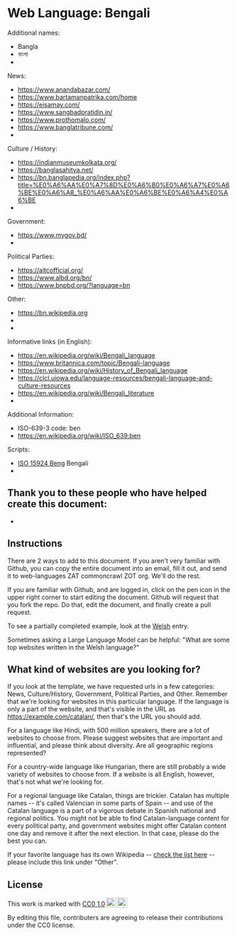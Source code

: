 # Web Language: Bengali

Additional names:
- Bangla
- বাংলা
- 

News:
- https://www.anandabazar.com/
- https://www.bartamanpatrika.com/home
- https://eisamay.com/
- https://www.sangbadpratidin.in/
- https://www.prothomalo.com/
- https://www.banglatribune.com/
- 

Culture / History:
- https://indianmuseumkolkata.org/
- https://banglasahitya.net/
- https://bn.banglapedia.org/index.php?title=%E0%A6%AA%E0%A7%8D%E0%A6%B0%E0%A6%A7%E0%A6%BE%E0%A6%A8_%E0%A6%AA%E0%A6%BE%E0%A6%A4%E0%A6%BE
- 

Government:
- https://www.mygov.bd/
- 

Political Parties:
- https://aitcofficial.org/
- https://www.albd.org/bn/
- https://www.bnpbd.org/?language=bn

Other:
- https://bn.wikipedia.org
- 
- 

Informative links (in English):
- https://en.wikipedia.org/wiki/Bengali_language
- https://www.britannica.com/topic/Bengali-language
- https://en.wikipedia.org/wiki/History_of_Bengali_language
- https://clcl.uiowa.edu/language-resources/bengali-language-and-culture-resources
- https://en.wikipedia.org/wiki/Bengali_literature
- 

Additional Information:
- ISO-639-3 code: ben
- https://en.wikipedia.org/wiki/ISO_639:ben


Scripts:
- <a href="https://en.wikipedia.org/wiki/ISO_15924">ISO 15924 Beng</a> Bengali
- 

Thank you to these people who have helped create this document:
- 
- 

## Instructions

There are 2 ways to add to this document. If you aren't very familiar
with Github, you can copy the entire document into an email, fill it
out, and send it to web-languages ZAT commoncrawl ZOT org. We'll do the rest.

If you are familiar with Github, and are logged in, click on the pen
icon in the upper right corner to start editing the document.
Github will request that you fork the repo. Do that, edit the
document, and finally create a pull request.

To see a partially completed example, look at the
[Welsh](../living/welsh.md) entry.

Sometimes asking a Large Language Model can be helpful: "What are some
top websites written in the Welsh language?"

## What kind of websites are you looking for?

If you look at the template, we have requested urls in a few
categories: News, Culture/History, Government, Political Parties, and
Other. Remember that we're looking for websites in this particular
language. If the language is only a part of the website, and that's
visible in the URL as https://example.com/catalan/, then that's the
URL you should add.

For a language like Hindi, with 500 million speakers, there are a lot
of websites to choose from. Please suggest websites that are important
and influential, and please think about diversity. Are all geographic
regions represented?

For a country-wide language like Hungarian, there are still probably a
wide variety of websites to choose from. If a website is all English,
however, that's not what we're looking for.

For a regional language like Catalan, things are trickier. Catalan has
multiple names -- it's called Valencian in some parts of Spain -- and
use of the Catalan language is a part of a vigorous debate in Spanish
national and regional politics. You might not be able to find
Catalan-language content for every political party, and government
websites might offer Catalan content one day and remove it after
the next election. In that case, please do the best you can.

If your favorite language has its own Wikipedia -- [check the list here](https://en.wikipedia.org/wiki/List_of_Wikipedias) --
please include this link under "Other".

## License

<p xmlns:cc="http://creativecommons.org/ns#" >This work is marked with <a href="https://creativecommons.org/publicdomain/zero/1.0/?ref=chooser-v1" target="_blank" rel="license noopener noreferrer" style="display:inline-block;">CC0 1.0<img style="height:22px!important;margin-left:3px;vertical-align:text-bottom;" src="https://mirrors.creativecommons.org/presskit/icons/cc.svg?ref=chooser-v1" alt=""><img style="height:22px!important;margin-left:3px;vertical-align:text-bottom;" src="https://mirrors.creativecommons.org/presskit/icons/zero.svg?ref=chooser-v1" alt=""></a></p>

By editing this file, contributers are agreeing to release their contributions under the CC0 license.
